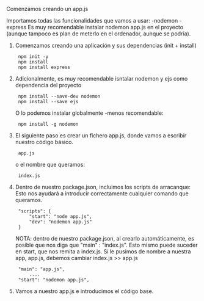 Comenzamos creando un app.js

Importamos todas las funcionalidades que vamos a usar:
    -nodemon
    -express
Es muy recomendable instalar nodemon app.js en el proyecto
(aunque tampoco es plan de meterlo en el ordenador, aunque se podría).

1. Comenzamos creando una aplicación y sus dependencias (init + install)

        npm init -y
        npm install 
        npm install express



2. Adicionalmente, es muy recomendable isntalar nodemon y ejs como dependencia del proyecto

        npm install --save-dev nodemon
        npm install --save ejs

    O lo podemos instalar globalmente -menos recomendable:

        npm install -g nodemon
        


3. El siguiente paso es crear un fichero app.js, donde vamos a escribir nuestro código básico.

        app.js
    
    o el nombre que queramos:

        index.js


4. Dentro de nuestro package.json, incluimos los scripts de arracanque:
    Esto nos ayudará a introducir correctamente cualquier comando que queramos.

        "scripts": {
            "start": "node app.js",
            "dev": "nodemon app.js"
        }

    NOTA: dentro de nuestro package.json, al crearlo automáticamente, es posible que nos diga que "main" : "index.js".
    Esto mismo puede suceder en start, que nos remita a index.js.
    Si le pusimos de nombre a nuestra app, app.js, debemos cambiar index.js >> app.js 

        "main": "app.js",
            ....
        "start": "nodemon app.js",

5. Vamos a nuestro app.js e introducimos el código base.
       



